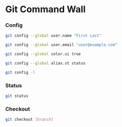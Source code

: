 # Git Command Wall

### Config

```sh
git config --global user.name "First Last"
```
```sh
git config --global user.email "user@example.com"
```
```sh
git config --global color.ui true
```
```sh
git config --global alias.st status
```
```sh
git config -l
```



### Status

```sh
git status
```

### Checkout
```sh
git checkout [branch]
```
```sh

```
```sh

```
```sh

```
```sh

```
```sh

```
```sh

```
```sh

```
